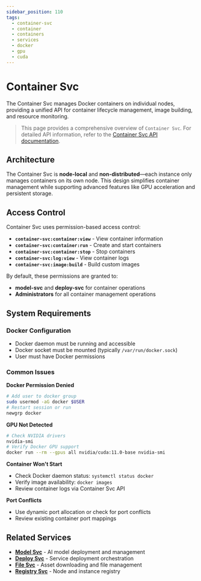 ```yaml
---
sidebar_position: 110
tags:
  - container-svc
  - container
  - containers
  - services
  - docker
  - gpu
  - cuda
---
```


# Container Svc

The Container Svc manages Docker containers on individual nodes, providing a unified API for container lifecycle management, image building, and resource monitoring.

> This page provides a comprehensive overview of `Container Svc`. For detailed API information, refer to the [Container Svc API documentation](/docs/1backend-api/run-container).

## Architecture

The Container Svc is **node-local** and **non-distributed**—each instance only manages containers on its own node. This design simplifies container management while supporting advanced features like GPU acceleration and persistent storage.

## Access Control

Container Svc uses permission-based access control:

- **`container-svc:container:view`** - View container information
- **`container-svc:container:run`** - Create and start containers  
- **`container-svc:container:stop`** - Stop containers
- **`container-svc:log:view`** - View container logs
- **`container-svc:image:build`** - Build custom images

By default, these permissions are granted to:

- **model-svc** and **deploy-svc** for container operations
- **Administrators** for all container management operations

## System Requirements

### Docker Configuration

- Docker daemon must be running and accessible
- Docker socket must be mounted (typically `/var/run/docker.sock`)
- User must have Docker permissions

### Common Issues

**Docker Permission Denied**

```bash
# Add user to docker group
sudo usermod -aG docker $USER
# Restart session or run
newgrp docker
```

**GPU Not Detected**

```bash
# Check NVIDIA drivers
nvidia-smi
# Verify Docker GPU support
docker run --rm --gpus all nvidia/cuda:11.0-base nvidia-smi
```

**Container Won't Start**

- Check Docker daemon status: `systemctl status docker`
- Verify image availability: `docker images`
- Review container logs via Container Svc API

**Port Conflicts**

- Use dynamic port allocation or check for port conflicts
- Review existing container port mappings

## Related Services

- **[Model Svc](/docs/built-in-services/model-svc)** - AI model deployment and management
- **[Deploy Svc](/docs/built-in-services/deploy-svc)** - Service deployment orchestration
- **[File Svc](/docs/built-in-services/file-svc)** - Asset downloading and file management
- **[Registry Svc](/docs/built-in-services/registry-svc)** - Node and instance registry
